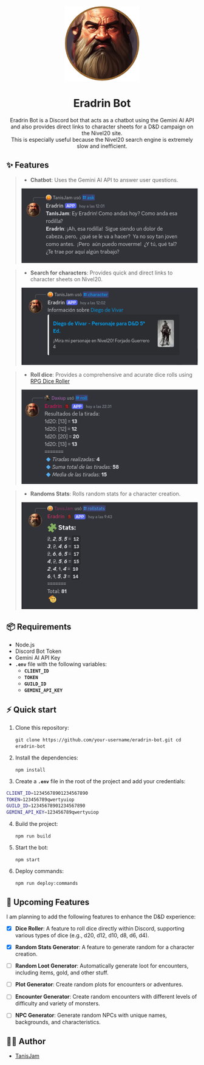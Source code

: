 <div align="center">
<img width="196px" alt="Eradrin Iamge" src="./assets/Eradrin.png">

# Eradrin Bot

Eradrin Bot is a Discord bot that acts as a chatbot using the Gemini AI API <br/> and also provides direct links to character sheets for a D&D campaign on the Nivel20 site.<br/>This is especially useful because the Nivel20 search engine is extremely slow and inefficient.

</div>

## ✨ Features

> - **Chatbot**: Uses the Gemini AI API to answer user questions.
>
> ![aks](./assets/ask.png)


>- **Search for characters**: Provides quick and direct links to character sheets on Nivel20.
>
>![character](./assets/character.png)

>- **Roll dice**: Provides a comprehensive and acurate dice rolls using [RPG Dice Roller](https://github.com/dice-roller/rpg-dice-roller)
>
>![roll](./assets/roll.png)

>- **Randoms Stats**: Rolls random stats for a character creation.
>
>![stats](./assets/stats.png)




## 📦 Requirements

- Node.js
- Discord Bot Token
- Gemini AI API Key
- **`.env`** file with the following variables:
  - **`CLIENT_ID`**
  - **`TOKEN`**
  - **`GUILD_ID`**
  - **`GEMINI_API_KEY`**

## ⚡️ Quick start

1. Clone this repository:

   `git clone https://github.com/your-username/eradrin-bot.git
cd eradrin-bot`

2. Install the dependencies:

   `npm install`

3. Create a **`.env`** file in the root of the project and add your credentials:

```bash
CLIENT_ID=12345678901234567890
TOKEN=123456789qwertyuiop
GUILD_ID=12345678901234567890
GEMINI_API_KEY=123456789qwertyuiop
```

4. Build the project:

   `npm run build`

5. Start the bot:

   `npm start`

6. Deploy commands:

   `npm run deploy:commands`
   
## 🎯 Upcoming Features

I am planning to add the following features to enhance the D&D experience:

 - [x] **Dice Roller**: A feature to roll dice directly within Discord, supporting various types of dice (e.g., d20, d12, d10, d8, d6, d4).
 - [x] **Random Stats Generator**: A feature to generate random for a character creation.
 - [ ] **Random Loot Generator**: Automatically generate loot for encounters, including items, gold, and other stuff.
 - [ ] **Plot Generator**: Create random plots for encounters or adventures.
 - [ ] **Encounter Generator**: Create random encounters with different levels of difficulty and variety of monsters.
 - [ ] **NPC Generator**: Generate random NPCs with unique names, backgrounds, and characteristics.


## 👩‍💻 Author

- [TanisJam](https://mnr.ar)
